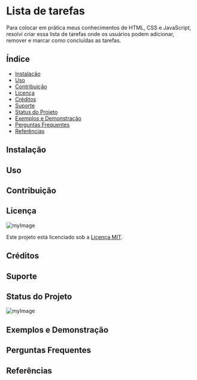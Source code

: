 # Lista de tarefas

Para colocar em prática meus conhecimentos de HTML, CSS e JavaScript, resolvi criar essa lista de tarefas onde os usuários podem adicionar, remover e marcar como concluídas as tarefas.

## Índice
- <a href="#instalação">Instalação</a>
- <a href="#uso">Uso</a>
- <a href="#contribuição">Contribuição</a>
- <a href="#licença">Licença</a>
- <a href="#crédito">Créditos</a>
- <a href="#suporte">Suporte</a>
- <a href="#status-do-projeto">Status do Projeto</a>
- <a href="#exemplos-e-demonstrações">Exemplos e Demonstração</a>
- <a href="#perguntas-frequentes">Perguntas Frequentes</a>
- <a href="#referências">Referências</a>

## Instalação

## Uso

## Contribuição

## Licença
![myImage](https://img.shields.io/badge/Licen%C3%A7a-MIT-green)

Este projeto está licenciado sob a <a href ="Licença MIT">Licença MIT</a>.
## Créditos

## Suporte

## Status do Projeto
![myImage](https://img.shields.io/badge/Status-Em%20desenvolvimento-green)

## Exemplos e Demonstração

## Perguntas Frequentes

## Referências
